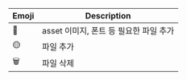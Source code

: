 | Emoji | Description | 
|------|---|
| 🎨 | asset 이미지, 폰트 등 필요한 파일 추가 |
| 🟡 | 파일 추가 |
| 🗑️ | 파일 삭제 |
